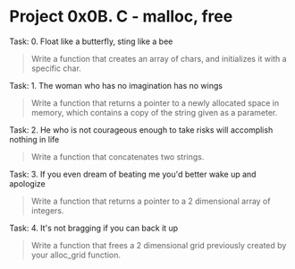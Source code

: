 # Project 0x0B. C - malloc, free

Task: 0. Float like a butterfly, sting like a bee
> Write a function that creates an array of chars, and initializes it with a specific char.

Task: 1. The woman who has no imagination has no wings
> Write a function that returns a pointer to a newly allocated space in memory, which contains a copy of the string given as a parameter.

Task: 2. He who is not courageous enough to take risks will accomplish nothing in life
> Write a function that concatenates two strings.

Task: 3. If you even dream of beating me you'd better wake up and apologize
> Write a function that returns a pointer to a 2 dimensional array of integers.

Task: 4. It's not bragging if you can back it up
> Write a function that frees a 2 dimensional grid previously created by your alloc_grid function.
